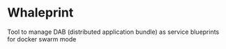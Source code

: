 # Whaleprint
Tool to manage DAB (distributed application bundle) as service blueprints for docker swarm mode
